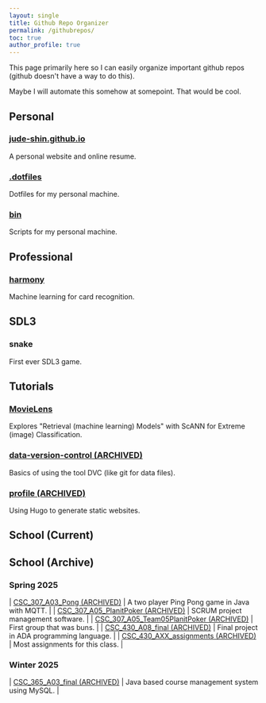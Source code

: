 ```yaml
---
layout: single 
title: Github Repo Organizer 
permalink: /githubrepos/
toc: true
author_profile: true
---
```

This page primarily here so I can easily organize important github repos (github doesn't have a way to do this).

Maybe I will automate this somehow at somepoint. That would be cool.

## Personal  
### [jude-shin.github.io](https://github.com/jude-shin/jude-shin.github.io)
A personal website and online resume.

### [.dotfiles](https://github.com/jude-shin/.dotfiles)
Dotfiles for my personal machine.

### [bin](https://github.com/jude-shin/bin)
Scripts for my personal machine.


## Professional 
### [harmony](https://github.com/jude-shin/harmony) 
Machine learning for card recognition.

## SDL3 
###  snake 
First ever SDL3 game.

## Tutorials
### [MovieLens](https://github.com/jude-shin/MovieLens) 
Explores "Retrieval (machine learning) Models" with ScANN for Extreme (image) Classification.

### [data-version-control (ARCHIVED)](https://github.com/jude-shin/data-version-control) 
Basics of using the tool DVC (like git for data files).

### [profile (ARCHIVED)](https://github.com/jude-shin/profile) 
Using Hugo to generate static websites.


## School (Current)

## School (Archive) 
<!--
note: 
use this format for the repo names:
it makes it easier to find later on

[class]_[class number]_[assignment number]_[assignment name]
class ex: CSC, CPE
class number ex: 365, 307
assignment number: A05, L08, A09, A11, L13, AXX
    A for assignment, L for lab
    AXX means that it holds many assignments
assignment name: foo, foobar, thissucks, pingpong
-->
### Spring 2025

| [CSC_307_A03_Pong (ARCHIVED)](https://github.com/jude-shin/CSC_307_A03_Pong) | A two player Ping Pong game in Java with MQTT. |
| [CSC_307_A05_PlanitPoker (ARCHIVED)](https://github.com/jude-shin/CSC_307_A05_PlanitPoker) | SCRUM project management software. |
| [CSC_307_A05_Team05PlanitPoker (ARCHIVED)](https://github.com/jude-shin/CSC_307_A05_Team05PlanitPoker) | First group that was buns. |
| [CSC_430_A08_final (ARCHIVED)](https://github.com/jude-shin/CSC_430_A08_final) | Final project in ADA programming language. |
| [CSC_430_AXX_assignments (ARCHIVED)](https://github.com/jude-shin/CSC_430_AXX_assignments/settings) | Most assignments for this class. |


### Winter 2025

| [CSC_365_A03_final (ARCHIVED)](https://github.com/jude-shin/CSC_365_A03_final) | Java based course management system using MySQL. |
